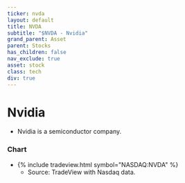 ```yaml
---
ticker: nvda
layout: default
title: NVDA
subtitle: "$NVDA - Nvidia"
grand_parent: Asset
parent: Stocks
has_children: false
nav_exclude: true
asset: stock
class: tech
div: true
---
```

# Nvidia
- Nvidia is a semiconductor company.


### Chart
- {% include tradeview.html symbol="NASDAQ:NVDA" %}
	- Source: TradeView with Nasdaq data.